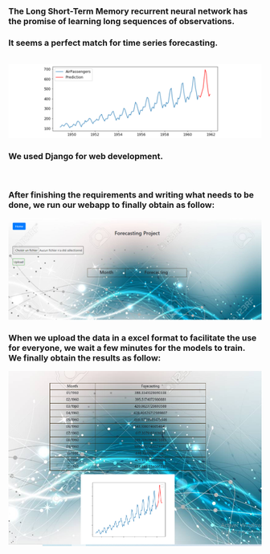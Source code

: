
<h3>The Long Short-Term Memory recurrent neural network has the promise of learning long sequences of observations.<br></h3>
<h3>It seems a perfect match for time series forecasting.<br></h3>
<br>
<img src= "https://github.com/ghaliBenji98/Web-app-for-forecasting-using-Django-and-LSTM-layers/blob/master/image.png" alt=""  height="x2">
<h3>We used Django for web development.</h3>
<br>
<h3>After finishing the requirements and writing what needs to be done, we run our webapp to finally obtain as follow:</h3>
<img src= "https://github.com/ghaliBenji98/Web-app-for-forecasting-using-Django-and-LSTM-layers/blob/master/image1.PNG" alt=""  height="x2">
<br>
<h3>When we upload the data in a excel format to facilitate the use for everyone, we wait a few minutes for the models to train.<br> We finally obtain the results as follow:</h3>
<img src= "https://github.com/ghaliBenji98/Web-app-for-forecasting-using-Django-and-LSTM-layers/blob/master/image2.PNG" alt=""  height="x2">


